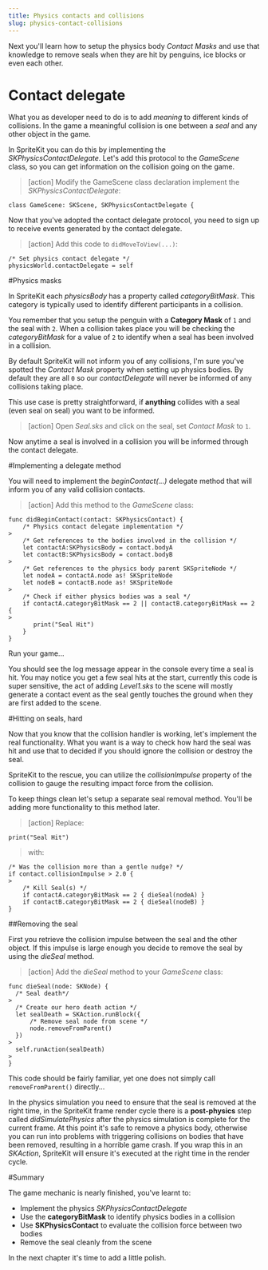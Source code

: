 ```yaml
---
title: Physics contacts and collisions
slug: physics-contact-collisions
---
```


Next you'll learn how to setup the physics body *Contact Masks* and use that knowledge to remove seals when they are hit by penguins, ice blocks or even each other.

# Contact delegate

What you as developer need to do is to add *meaning* to different kinds of collisions. In the game a meaningful collision is one between a *seal* and any other object in the game.

In SpriteKit you can do this by implementing the *SKPhysicsContactDelegate*. Let's add this protocol to the *GameScene* class, so you can get information on the collision going on the game.

> [action]
> Modify the GameScene class declaration implement the *SKPhysicsContactDelegate*:
>
```
class GameScene: SKScene, SKPhysicsContactDelegate {
```
>

Now that you've adopted the contact delegate protocol, you need to sign up to receive events generated
by the contact delegate.

> [action]
> Add this code to `didMoveToView(...)`:
>
```
/* Set physics contact delegate */
physicsWorld.contactDelegate = self
```
>

#Physics masks

In SpriteKit each *physicsBody* has a property called *categoryBitMask*. This category is typically used to identify different participants in a collision.

You remember that you setup the penguin with a **Category Mask** of `1` and the seal with `2`. When a collision takes place you will be checking the *categoryBitMask* for a value of `2` to identify when a seal has been involved in a collision.

By default SpriteKit will not inform you of any collisions, I'm sure you've spotted the *Contact Mask* property when setting up physics bodies.  By default they are all `0` so our *contactDelegate* will never be informed of any collisions taking place.

This use case is pretty straightforward, if **anything** collides with a seal (even seal on seal) you want to be informed.

> [action]
> Open *Seal.sks* and click on the seal, set *Contact Mask* to `1`.

Now anytime a seal is involved in a collision you will be informed through the contact delegate.

#Implementing a delegate method

You will need to implement the *beginContact(...)* delegate method that will inform you of any valid collision contacts.

> [action]
> Add this method to the *GameScene* class:
>
```
func didBeginContact(contact: SKPhysicsContact) {
    /* Physics contact delegate implementation */
>
    /* Get references to the bodies involved in the collision */
    let contactA:SKPhysicsBody = contact.bodyA
    let contactB:SKPhysicsBody = contact.bodyB
>
    /* Get references to the physics body parent SKSpriteNode */
    let nodeA = contactA.node as! SKSpriteNode
    let nodeB = contactB.node as! SKSpriteNode
>
    /* Check if either physics bodies was a seal */
    if contactA.categoryBitMask == 2 || contactB.categoryBitMask == 2 {
>
       print("Seal Hit")
    }
}
```
>

Run your game...

You should see the log message appear in the console every time a seal is hit.  You may notice you get a few seal hits at the start, currently this code is super sensitive, the act of adding *Level1.sks* to the scene will mostly generate a contact event as the seal gently touches the ground when they are first added to the scene.

#Hitting on seals, hard

Now that you know that the collision handler is working, let's implement the real functionality. What you want is a way to check how hard the seal was hit and use that to decided if you should ignore the collision or destroy the seal.  

SpriteKit to the rescue, you can utilize the *collisionImpulse* property of the collision to gauge the resulting impact force from the collision.

To keep things clean let's setup a separate seal removal method. You'll be adding more functionality to this method later.

> [action]
> Replace:
>
```
print("Seal Hit")
```
>
> with:
>
```
/* Was the collision more than a gentle nudge? */
if contact.collisionImpulse > 2.0 {
>
    /* Kill Seal(s) */
    if contactA.categoryBitMask == 2 { dieSeal(nodeA) }
    if contactB.categoryBitMask == 2 { dieSeal(nodeB) }
}
```
>

##Removing the seal

First you retrieve the collision impulse between the seal and the other object. If this impulse is large enough you decide to remove the seal by using the *dieSeal* method.

> [action]
> Add the *dieSeal* method to your *GameScene* class:
>
```
func dieSeal(node: SKNode) {
  /* Seal death*/
>
  /* Create our hero death action */
  let sealDeath = SKAction.runBlock({
      /* Remove seal node from scene */
      node.removeFromParent()
  })
>
  self.runAction(sealDeath)
>
}
```
>

This code should be fairly familiar, yet one does not simply call `removeFromParent()` directly...

In the physics simulation you need to ensure that the seal is removed at the right time, in the SpriteKit frame render cycle there is a **post-physics** step called *didSimulatePhysics* after the physics simulation is complete for the current frame.  At this point it's safe to remove a physics body, otherwise you can run into problems with triggering collisions on bodies that have been removed, resulting in a horrible game crash.  If you wrap this in an *SKAction*, SpriteKit will ensure it's executed at the right time in the render cycle.

#Summary

The game mechanic is nearly finished, you've learnt to:

- Implement the physics *SKPhysicsContactDelegate*
- Use the **categoryBitMask** to identify physics bodies in a collision
- Use **SKPhysicsContact** to evaluate the collision force between two bodies
- Remove the seal cleanly from the scene

In the next chapter it's time to add a little polish.
